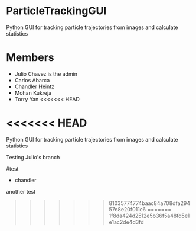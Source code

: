 # ParticleTrackingGUI
Python GUI for tracking particle trajectories from images and calculate statistics

# Members
- Julio Chavez is the admin
- Carlos Abarca
- Chandler Heintz
- Mohan Kukreja
- Torry Yan
<<<<<<< HEAD

<<<<<<< HEAD
=======
Python GUI for tracking particle trajectories from images and calculate statistics
 

Testing Julio's branch

 #test
 - chandler 



 another test

>>>>>>> 81035774774baac84a708dfa29457e8e20f011c6
=======
>>>>>>> 1f8da424d2512e5b36f5a48fd5e1e1ac2de4d3fd
